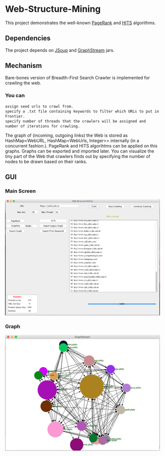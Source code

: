 # Web-Structure-Mining

This project demonstrates the well-known <a href="http://www.cs.princeton.edu/~chazelle/courses/BIB/pagerank.htm">PageRank</a>
and <a href="http://www.math.cornell.edu/~mec/Winter2009/RalucaRemus/Lecture4/lecture4.html">HITS</a> algorithms.

## Dependencies 

The project depends on <a href="https://jsoup.org">JSoup</a> and <a href="http://graphstream-project.org">GraphStream</a>
jars.

## Mechanism

Bare-bones version of Breadth-First Search Crawler is implemented for crawling the web. 
### You can 
    assign seed urls to crawl from.
    specify a .txt file containing keywords to filter which URLs to put in Frontier.
    specify number of threads that the crawlers will be assigned and number of iterations for crawling.
The graph of (incoming, outgoing links) the Web is stored as HashMap<WebURL, HashMap<WebUrls, Integer>> internally (in a concurrent fashion.). PageRank and HITS algorihtms can be applied on this graphs. Graphs can be exported and imported later.
You can visualize the tiny part of the Web that crawlers finds out by specifying the number of nodes to be drawn based on their ranks. 

## GUI
### Main Screen
<img src="https://github.com/azadyasar/Web-Structure-Mining/blob/master/res/main_1.png" alt="https://github.com/azadyasar/Web-Structure-Mining/blob/master/res/main_1.png">

### Graph

<img src="https://github.com/azadyasar/Web-Structure-Mining/blob/master/res/graph_1.png" alt="https://github.com/azadyasar/Web-Structure-Mining/blob/master/res/graph_1.png">

    
